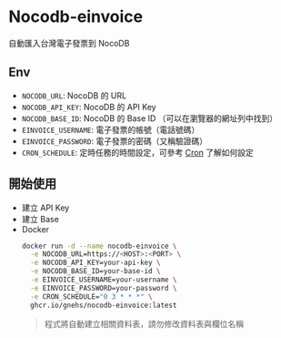 # Nocodb-einvoice

自動匯入台灣電子發票到 NocoDB

## Env

- `NOCODB_URL`: NocoDB 的 URL
- `NOCODB_API_KEY`: NocoDB 的 API Key
- `NOCODB_BASE_ID`: NocoDB 的 Base ID （可以在瀏覽器的網址列中找到）
- `EINVOICE_USERNAME`: 電子發票的帳號（電話號碼）
- `EINVOICE_PASSWORD`: 電子發票的密碼（又稱驗證碼）
- `CRON_SCHEDULE`: 定時任務的時間設定，可參考 [Cron](https://crontab.guru/) 了解如何設定

## 開始使用

- 建立 API Key
- 建立 Base
- Docker
  ```bash
  docker run -d --name nocodb-einvoice \
    -e NOCODB_URL=https://<HOST>:<PORT> \
    -e NOCODB_API_KEY=your-api-key \
    -e NOCODB_BASE_ID=your-base-id \
    -e EINVOICE_USERNAME=your-username \
    -e EINVOICE_PASSWORD=your-password \
    -e CRON_SCHEDULE="0 3 * * *" \
    ghcr.io/gnehs/nocodb-einvoice:latest
  ```
  > 程式將自動建立相關資料表，請勿修改資料表與欄位名稱

